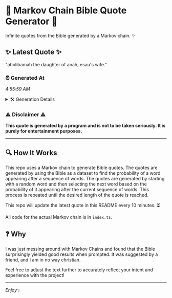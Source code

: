 # 📖 Markov Chain Bible Quote Generator 📖

Infinite quotes from the Bible generated by a Markov chain. ✨

## ✨ Latest Quote ✨
"aholibamah the daughter of anah, esau's wife."

### ⏰ Generated At
*4:55:59 AM*

<details>
    <summary>🛠️ Generation Details</summary>
    <p>
        <strong>🌱 Seed:</strong> aholibamah<br>
        <strong>🔄 Iterations:</strong> 6<br>
        <strong>📜 Context History:</strong><br>[ aholibamah ]: the<br>[ aholibamah, the ]: daughter<br>[ aholibamah, the, daughter ]: of<br>[ aholibamah, the, daughter, of ]: anah,<br>[ aholibamah, the, daughter, of, anah, ]: esau's<br>[ aholibamah, the, daughter, of, anah,, esau's ]: wife.<br>
    </p>
</details>

### ⚠️ Disclaimer ⚠️
**This quote is generated by a program and is not to be taken seriously. It is purely for entertainment purposes.**

---

## 🔍 How It Works

This repo uses a Markov chain to generate Bible quotes. The quotes are generated by using the Bible as a dataset to find the probability of a word appearing after a sequence of words. The quotes are generated by starting with a random word and then selecting the next word based on the probability of it appearing after the current sequence of words. This process is repeated until the desired length of the quote is reached.

This repo will update the latest quote in this README every 10 minutes. ⏳

All code for the actual Markov chain is in `index.ts`.

## ❓ Why

I was just messing around with Markov Chains and found that the Bible surprisingly yielded good results when prompted. 
It was suggested by a friend, and I am in no way christian.

Feel free to adjust the text further to accurately reflect your intent and experience with the project!

---

*Enjoy*✨
